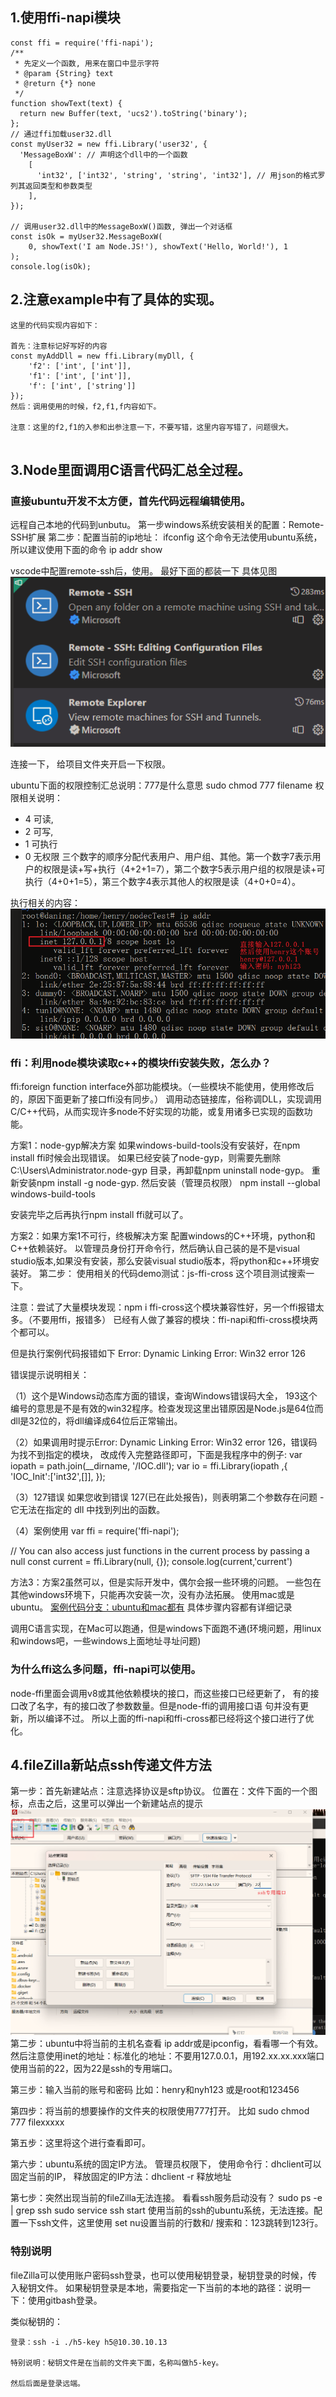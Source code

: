 

## 1.使用ffi-napi模块
~~~
const ffi = require('ffi-napi');
/**
 * 先定义一个函数, 用来在窗口中显示字符
 * @param {String} text
 * @return {*} none
 */
function showText(text) {
  return new Buffer(text, 'ucs2').toString('binary');
};
// 通过ffi加载user32.dll
const myUser32 = new ffi.Library('user32', {
  'MessageBoxW': // 声明这个dll中的一个函数
    [
      'int32', ['int32', 'string', 'string', 'int32'], // 用json的格式罗列其返回类型和参数类型
    ],
});
 
// 调用user32.dll中的MessageBoxW()函数, 弹出一个对话框
const isOk = myUser32.MessageBoxW(
    0, showText('I am Node.JS!'), showText('Hello, World!'), 1
);
console.log(isOk);

~~~


## 2.注意example中有了具体的实现。
~~~
这里的代码实现内容如下：

首先：注意标记好写好的内容
const myAddDll = new ffi.Library(myDll, {
    'f2': ['int', ['int']],
    'f1': ['int', ['int']],
    'f': ['int', ['string']]
});
然后：调用使用的时候，f2,f1,f内容如下。

注意：这里的f2,f1的入参和出参注意一下，不要写错，这里内容写错了，问题很大。


~~~


## 3.Node里面调用C语言代码汇总全过程。

### 直接ubuntu开发不太方便，首先代码远程编辑使用。
远程自己本地的代码到unbutu。
第一步windows系统安装相关的配置：Remote-SSH扩展
第二步：配置当前的ip地址：
ifconfig
这个命令无法使用ubuntu系统，所以建议使用下面的命令
ip addr show





vscode中配置remote-ssh后，使用。
最好下面的都装一下
具体见图
![ubuntu图](./vscode%E5%AE%89%E8%A3%85%E6%8F%92%E4%BB%B6.png)





连接一下，
给项目文件夹开启一下权限。

ubuntu下面的权限控制汇总说明：777是什么意思
sudo chmod 777 filename
权限相关说明：
- 4 可读,
- 2 可写,
- 1 可执行
- 0 无权限
三个数字的顺序分配代表用户、用户组、其他。第一个数字7表示用户的权限是读+写+执行（4+2+1=7），第二个数字5表示用户组的权限是读+可执行（4+0+1=5），第三个数字4表示其他人的权限是读（4+0+0=4）。


执行相关的内容：
![remote-ssh连接](./ubuntu%E4%B8%8B%E9%9D%A2%E6%9F%A5%E7%9C%8B%E5%BD%93%E5%89%8D%E7%9A%84ip%E4%B8%BA%E4%BA%86%E8%BF%9E%E6%8E%A5ssh-remote%E6%8F%92%E4%BB%B6.png)

### ffi：利用node模块读取c++的模块ffi安装失败，怎么办？
ffi:foreign  function  interface外部功能模块。（一些模块不能使用，使用修改后的，原因下面更新了接口ffi没有同步。）
调用动态链接库，俗称调DLL，实现调用C/C++代码，从而实现许多node不好实现的功能，或复用诸多已实现的函数功能。

方案1：node-gyp解决方案
如果windows-build-tools没有安装好，在npm install ffi时候会出现错误。
如果已经安装了node-gyp，则需要先删除C:\Users\Administrator\.node-gyp 目录，再卸载npm uninstall node-gyp。
重新安装npm install -g node-gyp.
然后安装（管理员权限）
npm install --global windows-build-tools

安装完毕之后再执行npm install ffi就可以了。


方案2：如果方案1不可行，终极解决方案
配置windows的C++环境，python和C++依赖装好。
以管理员身份打开命令行，然后确认自己装的是不是visual studio版本,如果没有安装，那么安装visual studio版本，将python和c++环境安装好。
第二步：
使用相关的代码demo测试：js-ffi-cross 这个项目测试搜索一下。

注意：尝试了大量模块发现：npm i ffi-cross这个模块兼容性好，另一个ffi报错太多。（不要用ffi，报错多）
已经有人做了兼容的模块：ffi-napi和ffi-cross模块两个都可以。


但是执行案例代码报错如下
Error: Dynamic Linking Error: Win32 error 126


错误提示说明相关：

（1）这个是Windows动态库方面的错误，查询Windows错误码大全，
193这个编号的意思是不是有效的win32程序。检查发现这里出错原因是Node.js是64位而dll是32位的，将dll编译成64位后正常输出。
 
（2）如果调用时提示Error: 
Dynamic Linking Error: Win32 error 126，错误码为找不到指定的模块，
改成传入完整路径即可，下面是我程序中的例子:
var iopath = path.join(__dirname, '/IOC.dll');
var io = ffi.Library(iopath ,{
    'IOC_Init':['int32',[]],
});


（3）127错误
如果您收到错误 127(已在此处报告)，则表明第二个参数存在问题 - 
它无法在指定的 dll 中找到列出的函数。

（4）案例使用
var ffi = require('ffi-napi');

// You can also access just functions in the current process by passing a null
const current = ffi.Library(null, {});
console.log(current,'current')


方法3：方案2虽然可以，但是实际开发中，偶尔会报一些环境的问题。
一些包在其他windows环境下，只能再次安装一次，没有办法拓展。
使用mac或是ubuntu。
[案例代码分支：ubuntu和mac都有](https://gitee.com/zkwq/node-ctest.git)
具体步骤内容都有详细记录

调用C语言实现，在Mac可以跑通，但是windows下面跑不通(环境问题，用linux和windows吧，一些windows上面地址寻址问题)

### 为什么ffi这么多问题，ffi-napi可以使用。
node-ffi里面会调用v8或其他依赖模块的接口，而这些接口已经更新了，
有的接口改了名字，有的接口改了参数数量。但是node-ffi的调用接口语
句并没有更新，所以编译不过。
所以上面的ffi-napi和ffi-cross都已经将这个接口进行了优化。

## 4.fileZilla新站点ssh传递文件方法
第一步：首先新建站点：注意选择协议是sftp协议。
位置在：文件下面的一个图标，点击之后，这里可以弹出一个新建站点的提示
![fileZilla使用说明](./fileZIlla%E9%85%8D%E7%BD%AE%E5%9B%BE%E8%AF%B4%E6%98%8E.png)
第二步：ubuntu中将当前的主机名查看
ip addr或是ipconfig，看看哪一个有效。
然后注意使用inet的地址：标准化的地址：不要用127.0.0.1，用192.xx.xx.xxx端口
使用当前的22，因为22是ssh的专用端口。

第三步：输入当前的账号和密码
比如：henry和nyh123
或是root和123456


第四步：将当前的想要操作的文件夹的权限使用777打开。
比如
sudo chmod 777 filexxxxx

第五步：这里将这个进行查看即可。

第六步：ubuntu系统的固定IP方法。
管理员权限下，
使用命令行：dhclient可以固定当前的IP，
释放固定的IP方法：dhclient -r 释放地址

第七步：突然出现当前的fileZilla无法连接。
看看ssh服务启动没有？ sudo ps -e | grep ssh
 sudo service ssh start
使用当前的ssh的ubuntu系统，无法连接。配置一下ssh文件，这里使用
set nu设置当前的行数和/ 搜索和：123跳转到123行。

### 特别说明
fileZilla可以使用账户密码ssh登录，也可以使用秘钥登录，秘钥登录的时候，传入秘钥文件。
如果秘钥登录是本地，需要指定一下当前的本地的路径：说明一下：使用gitbash登录。

类似秘钥的：
~~~
登录：ssh -i ./h5-key h5@10.30.10.13

特别说明：秘钥文件是在当前的文件夹下面，名称叫做h5-key。

然后后面是登录远端。

~~~
